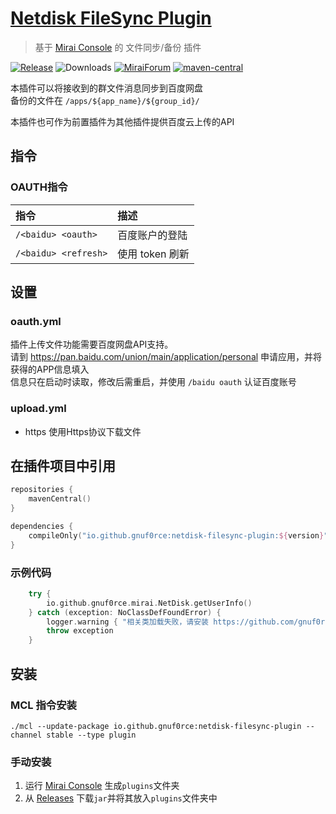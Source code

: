 # [Netdisk FileSync Plugin](https://github.com/gnuf0rce/Netdisk-FileSync-Plugin)

> 基于 [Mirai Console](https://github.com/mamoe/mirai-console) 的 文件同步/备份 插件

[![Release](https://img.shields.io/github/v/release/gnuf0rce/Netdisk-FileSync-Plugin)](https://github.com/gnuf0rce/Netdisk-FileSync-Plugin/releases)
![Downloads](https://img.shields.io/github/downloads/gnuf0rce/Netdisk-FileSync-Plugin/total)
[![MiraiForum](https://img.shields.io/badge/post-on%20MiraiForum-yellow)](https://mirai.mamoe.net/topic/765)
[![maven-central](https://img.shields.io/maven-central/v/io.github.gnuf0rce/netdisk-filesync-plugin)](https://search.maven.org/artifact/io.github.gnuf0rce/netdisk-filesync-plugin)

本插件可以将接收到的群文件消息同步到百度网盘  
备份的文件在 `/apps/${app_name}/${group_id}/`

本插件也可作为前置插件为其他插件提供百度云上传的API

## 指令

### OAUTH指令

| 指令                   | 描述          |
|:---------------------|:------------|
| `/<baidu> <oauth>`   | 百度账户的登陆     |
| `/<baidu> <refresh>` | 使用 token 刷新 |

## 设置

### oauth.yml

插件上传文件功能需要百度网盘API支持。  
请到 <https://pan.baidu.com/union/main/application/personal> 申请应用，并将获得的APP信息填入  
信息只在启动时读取，修改后需重启，并使用 `/baidu oauth` 认证百度账号

### upload.yml

* https 使用Https协议下载文件

## 在插件项目中引用

```kotlin
repositories {
    mavenCentral()
}

dependencies {
    compileOnly("io.github.gnuf0rce:netdisk-filesync-plugin:${version}")
}
``` 

### 示例代码

```kotlin
    try {
        io.github.gnuf0rce.mirai.NetDisk.getUserInfo()
    } catch (exception: NoClassDefFoundError) { 
        logger.warning { "相关类加载失败，请安装 https://github.com/gnuf0rce/Netdisk-FileSync-Plugin $exception" }
        throw exception
    }
```

## 安装

### MCL 指令安装

`./mcl --update-package io.github.gnuf0rce:netdisk-filesync-plugin --channel stable --type plugin`

### 手动安装

1. 运行 [Mirai Console](https://github.com/mamoe/mirai-console) 生成`plugins`文件夹
1. 从 [Releases](https://github.com/gnuf0rce/Netdisk-FileSync-Plugin/releases) 下载`jar`并将其放入`plugins`文件夹中